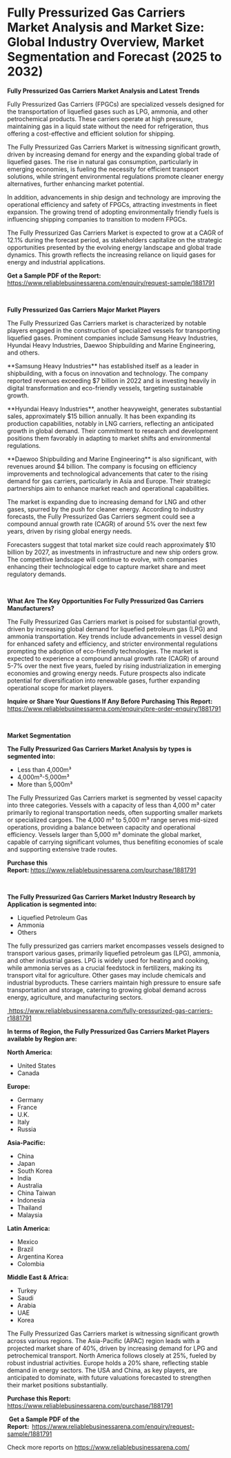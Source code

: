 <p><h1>Fully Pressurized Gas Carriers Market Analysis and Market Size: Global Industry Overview, Market Segmentation and Forecast (2025 to 2032)</h1></p><p><strong>Fully Pressurized Gas Carriers Market Analysis and Latest Trends</strong></p>
<p><p>Fully Pressurized Gas Carriers (FPGCs) are specialized vessels designed for the transportation of liquefied gases such as LPG, ammonia, and other petrochemical products. These carriers operate at high pressure, maintaining gas in a liquid state without the need for refrigeration, thus offering a cost-effective and efficient solution for shipping.</p><p>The Fully Pressurized Gas Carriers Market is witnessing significant growth, driven by increasing demand for energy and the expanding global trade of liquefied gases. The rise in natural gas consumption, particularly in emerging economies, is fueling the necessity for efficient transport solutions, while stringent environmental regulations promote cleaner energy alternatives, further enhancing market potential.</p><p>In addition, advancements in ship design and technology are improving the operational efficiency and safety of FPGCs, attracting investments in fleet expansion. The growing trend of adopting environmentally friendly fuels is influencing shipping companies to transition to modern FPGCs.</p><p>The Fully Pressurized Gas Carriers Market is expected to grow at a CAGR of 12.1% during the forecast period, as stakeholders capitalize on the strategic opportunities presented by the evolving energy landscape and global trade dynamics. This growth reflects the increasing reliance on liquid gases for energy and industrial applications.</p></p>
<p><strong>Get a Sample PDF of the Report:&nbsp;</strong> <a href="https://www.reliablebusinessarena.com/enquiry/request-sample/1881791?utm_campaign=2630&utm_medium=2&utm_source=Github&utm_content=ia&utm_term=30032025&utm_id=fully-pressurized-gas-carriers">https://www.reliablebusinessarena.com/enquiry/request-sample/1881791</a></p>
<p>&nbsp;</p>
<p><strong>Fully Pressurized Gas Carriers Major Market Players</strong></p>
<p><p>The Fully Pressurized Gas Carriers market is characterized by notable players engaged in the construction of specialized vessels for transporting liquefied gases. Prominent companies include Samsung Heavy Industries, Hyundai Heavy Industries, Daewoo Shipbuilding and Marine Engineering, and others.</p><p>**Samsung Heavy Industries** has established itself as a leader in shipbuilding, with a focus on innovation and technology. The company reported revenues exceeding $7 billion in 2022 and is investing heavily in digital transformation and eco-friendly vessels, targeting sustainable growth.</p><p>**Hyundai Heavy Industries**, another heavyweight, generates substantial sales, approximately $15 billion annually. It has been expanding its production capabilities, notably in LNG carriers, reflecting an anticipated growth in global demand. Their commitment to research and development positions them favorably in adapting to market shifts and environmental regulations.</p><p>**Daewoo Shipbuilding and Marine Engineering** is also significant, with revenues around $4 billion. The company is focusing on efficiency improvements and technological advancements that cater to the rising demand for gas carriers, particularly in Asia and Europe. Their strategic partnerships aim to enhance market reach and operational capabilities.</p><p>The market is expanding due to increasing demand for LNG and other gases, spurred by the push for cleaner energy. According to industry forecasts, the Fully Pressurized Gas Carriers segment could see a compound annual growth rate (CAGR) of around 5% over the next few years, driven by rising global energy needs.</p><p>Forecasters suggest that total market size could reach approximately $10 billion by 2027, as investments in infrastructure and new ship orders grow. The competitive landscape will continue to evolve, with companies enhancing their technological edge to capture market share and meet regulatory demands.</p></p>
<p>&nbsp;</p>
<p><strong>What Are The Key Opportunities For Fully Pressurized Gas Carriers Manufacturers?</strong></p>
<p><p>The Fully Pressurized Gas Carriers market is poised for substantial growth, driven by increasing global demand for liquefied petroleum gas (LPG) and ammonia transportation. Key trends include advancements in vessel design for enhanced safety and efficiency, and stricter environmental regulations prompting the adoption of eco-friendly technologies. The market is expected to experience a compound annual growth rate (CAGR) of around 5-7% over the next five years, fueled by rising industrialization in emerging economies and growing energy needs. Future prospects also indicate potential for diversification into renewable gases, further expanding operational scope for market players.</p></p>
<p><strong>Inquire or Share Your Questions If Any Before Purchasing This Report:</strong> <a href="https://www.reliablebusinessarena.com/enquiry/pre-order-enquiry/1881791?utm_campaign=2630&utm_medium=2&utm_source=Github&utm_content=ia&utm_term=30032025&utm_id=fully-pressurized-gas-carriers">https://www.reliablebusinessarena.com/enquiry/pre-order-enquiry/1881791</a></p>
<p>&nbsp;</p>
<p><strong>Market Segmentation</strong></p>
<p><strong>The Fully Pressurized Gas Carriers Market Analysis by types is segmented into:</strong></p>
<p><ul><li>Less than 4,000m³</li><li>4,000m³-5,000m³</li><li>More than 5,000m³</li></ul></p>
<p><p>The Fully Pressurized Gas Carriers market is segmented by vessel capacity into three categories. Vessels with a capacity of less than 4,000 m³ cater primarily to regional transportation needs, often supporting smaller markets or specialized cargoes. The 4,000 m³ to 5,000 m³ range serves mid-sized operations, providing a balance between capacity and operational efficiency. Vessels larger than 5,000 m³ dominate the global market, capable of carrying significant volumes, thus benefiting economies of scale and supporting extensive trade routes.</p></p>
<p><strong>Purchase this Report:&nbsp;</strong><a href="https://www.reliablebusinessarena.com/purchase/1881791?utm_campaign=2630&utm_medium=2&utm_source=Github&utm_content=ia&utm_term=30032025&utm_id=fully-pressurized-gas-carriers">https://www.reliablebusinessarena.com/purchase/1881791</a></p>
<p>&nbsp;</p>
<p><strong>The Fully Pressurized Gas Carriers Market Industry Research by Application is segmented into:</strong></p>
<p><ul><li>Liquefied Petroleum Gas</li><li>Ammonia</li><li>Others</li></ul></p>
<p><p>The fully pressurized gas carriers market encompasses vessels designed to transport various gases, primarily liquefied petroleum gas (LPG), ammonia, and other industrial gases. LPG is widely used for heating and cooking, while ammonia serves as a crucial feedstock in fertilizers, making its transport vital for agriculture. Other gases may include chemicals and industrial byproducts. These carriers maintain high pressure to ensure safe transportation and storage, catering to growing global demand across energy, agriculture, and manufacturing sectors.</p></p>
<p><a href="https://www.reliablebusinessarena.com/fully-pressurized-gas-carriers-r1881791?utm_campaign=2630&utm_medium=2&utm_source=Github&utm_content=ia&utm_term=30032025&utm_id=fully-pressurized-gas-carriers">&nbsp;https://www.reliablebusinessarena.com/fully-pressurized-gas-carriers-r1881791</a></p>
<p><strong>In terms of Region, the Fully Pressurized Gas Carriers Market Players available by Region are:</strong></p>
<p>
    <p> <strong> North America: </strong>
        <ul>
            <li>United States</li>
            <li>Canada</li>
        </ul>
        </p> 
    <p> <strong> Europe: </strong>
        <ul>
            <li>Germany</li>
            <li>France</li>
            <li>U.K.</li>
            <li>Italy</li>
            <li>Russia</li>
        </ul>
        </p> 
    <p> <strong> Asia-Pacific: </strong>
        <ul>
            <li>China</li>
            <li>Japan</li>
            <li>South Korea</li>
            <li>India</li>
            <li>Australia</li>
            <li>China Taiwan</li>
            <li>Indonesia</li>
            <li>Thailand</li>
            <li>Malaysia</li>
        </ul>
        </p> 
    <p> <strong> Latin America: </strong>
        <ul>
            <li>Mexico</li>
            <li>Brazil</li>
            <li>Argentina Korea</li>
            <li>Colombia</li>
        </ul>
        </p> 
    <p> <strong> Middle East & Africa: </strong>
        <ul>
            <li>Turkey</li>
            <li>Saudi</li>
            <li>Arabia</li>
            <li>UAE</li>
            <li>Korea</li>
        </ul>
    </p>
    </p>
<p><p>The Fully Pressurized Gas Carriers market is witnessing significant growth across various regions. The Asia-Pacific (APAC) region leads with a projected market share of 40%, driven by increasing demand for LPG and petrochemical transport. North America follows closely at 25%, fueled by robust industrial activities. Europe holds a 20% share, reflecting stable demand in energy sectors. The USA and China, as key players, are anticipated to dominate, with future valuations forecasted to strengthen their market positions substantially.</p></p>
<p><strong>Purchase this Report: </strong><a href="https://www.reliablebusinessarena.com/purchase/1881791?utm_campaign=2630&utm_medium=2&utm_source=Github&utm_content=ia&utm_term=30032025&utm_id=fully-pressurized-gas-carriers">https://www.reliablebusinessarena.com/purchase/1881791</a></p>
<p>&nbsp;<strong>Get a Sample PDF of the Report:&nbsp;&nbsp;</strong><a href="https://www.reliablebusinessarena.com/enquiry/request-sample/1881791?utm_campaign=2630&utm_medium=2&utm_source=Github&utm_content=ia&utm_term=30032025&utm_id=fully-pressurized-gas-carriers">https://www.reliablebusinessarena.com/enquiry/request-sample/1881791</a></p>
<p><strong></strong></p>
<p>Check more reports on <a href="https://www.reliablebusinessarena.com/?utm_campaign=2630&utm_medium=2&utm_source=Github&utm_content=ia&utm_term=30032025&utm_id=fully-pressurized-gas-carriers">https://www.reliablebusinessarena.com/</a></p>